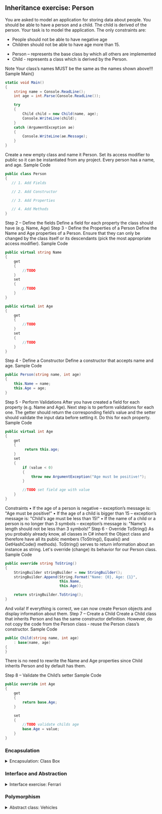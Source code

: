 ## Inheritance exercise: Person

You are asked to model an application for storing data about people. You should be able to have a person and a child. The child is derived of the person. Your task is to model the application. The only constraints are:
-	People should not be able to have negative age
-	Children should not be able to have age more than 15.

* Person – represents the base class by which all others are implemented
* Child - represents a class which is derived by the Person.

Note
Your class’s names MUST be the same as the names shown above!!!
Sample Main()
```csharp
static void Main()
{
    string name = Console.ReadLine();
    int age = int.Parse(Console.ReadLine());

    try
    {
        Child child = new Child(name, age);
        Console.WriteLine(child);
    }
    catch (ArgumentException ae)
    {
        Console.WriteLine(ae.Message);
    }
}
```

Create a new empty class and name it Person. Set its access modifier to public so it can be instantiated from any project. Every person has a name, and age.
Sample Code
```csharp
public class Person
{
   // 1. Add Fields

   // 2. Add Constructor

   // 3. Add Properties

   // 4. Add Methods
}
```
Step 2 – Define the fields
Define a field for each property the class should have (e.g. Name, Age) 
Step 3 - Define the Properties of a Person
Define the Name and Age properties of a Person. Ensure that they can only be changed by the class itself or its descendants (pick the most appropriate access modifier). 
Sample Code
```csharp
public virtual string Name
{
    get
    {
        //TODO
    }
    set
    {
        //TODO
    }
}

public virtual int Age
{
    get
    {
        //TODO
    }
    set
    {
        //TODO
    }
}
```
Step 4 - Define a Constructor
Define a constructor that accepts name and age.
Sample Code
```csharp
public Person(string name, int age)
{
    this.Name = name;
    this.Age = age;
}
```
Step 5 - Perform Validations
After you have created a field for each property (e.g. Name and Age). Next step is to perform validations for each one. The getter should return the corresponding field’s value and the setter should validate the input data before setting it. Do this for each property.
Sample Code
```csharp
public virtual int Age
{
    get
    {
         return this.age;
    }
    set
    {
        if (value < 0)
        {
            throw new ArgumentException("Age must be positive!");
        }

        //TODO set field age with value
    }
}
```
Constraints
•	If the age of a person is negative – exception’s message is: "Age must be positive!"
•	If the age of a child is bigger than 15 – exception’s message is: "Child's age must be less than 15!"
•	If the name of a child or a person is no longer than 3 symbols – exception’s message is: "Name's length should not be less than 3 symbols!"
Step 6 - Override ToString()
As you probably already know, all classes in C# inherit the Object class and therefore have all its public members (ToString(), Equals() and GetHashCode() methods). ToString() serves to return information about an instance as string. Let's override (change) its behavior for our Person class.
Sample Code
```csharp
public override string ToString()
{
    StringBuilder stringBuilder = new StringBuilder();
    stringBuilder.Append(String.Format("Name: {0}, Age: {1}",
                         this.Name,
                         this.Age));

    return stringBuilder.ToString();
}
```
And voila! If everything is correct, we can now create Person objects and display information about them.
Step 7 – Create a Child
Create a Child class that inherits Person and has the same constructor definition. However, do not copy the code from the Person class - reuse the Person class’s constructor.
Sample Code
```csharp
public Child(string name, int age)
    : base(name, age)
{
}
```
There is no need to rewrite the Name and Age properties since Child inherits Person and by default has them.

Step 8 – Validate the Child’s setter
Sample Code
```csharp
public override int Age
{
    get
    {
        return base.Age;
    }

    set
    {
        //TODO validate childs age
        base.Age = value;
    }
}
```

###  Encapsulation 

<details>
<summary>Encapsulation:	Class Box</summary>

You are given a geometric figure box with parameters length, width and height. Model a class Box that that can be instantiated by the same three parameters. Expose to the outside world only methods for its surface area, lateral surface area and its volume (formulas: http://www.mathwords.com/r/rectangular_parallelepiped.htm).

On the first three lines you will get the length, width and height. On the next three lines print the surface area, lateral surface area and the volume of the box:

Examples

|Input	| Output |
|-------|--------|
|2      | Surface Area – 52.00 |
|3      |   Lateral Surface Area – 40.00 |
|4      |	Volume – 24.00 |

|Input	| Output |
|-------|--------|
|1.3   | Surface Area - 30.20 |
|1     | Lateral Surface Area - 27.60 |
|6	   | Volume - 7.80 |

</details>

### Interface and Abstraction
<details>
<summary>Interface exercise: Ferrari</summary>

### Instructions
Model an application which contains a class Ferrari and an interface. 
Your task is simple, you have a car - Ferrari, its model is "488-Spider" and it has a driver. Your Ferrari should have functionality to use brakes and push the gas pedal. When the brakes are pushed down print "Brakes!", and when the gas pedal is pushed down - "Zadu6avam sA!". 

As you may have guessed this functionality is typical for all cars, so you should implement an interface to describe it. 

Your task is to create a Ferrari and set the driver's name to the passed one in the input. After that, print the info. Take a look at the Examples to understand the task better.

**Input**
On the single input line, you will be given the driver's name.

**Output**
On the single output line, print the model, the messages from the brakes and gas pedal methods and the driver's name. In the following format:
```
<model>/<brakes>/<gas pedal>/<driver's name>
```
Example
```
488-Spider/Brakes!/Zadu6avam sA!/Carlos Saintz
```

</details>


### Polymorphism

<details>
<summary>Abstract class: Vehicles</summary>

Write a program that models 2 vehicles (`Car` and `Truck`) and simulates driving and refueling them. Car and truck both have **fuel quantity**, **fuel consumption** in liters per km and **can be driven a given distance** and **refueled with a given amount of fuel**. 

It’s summer, so both vehicles use air conditioners and their fuel consumption per km is **increased by 0.9 liters for the car** and with **1.6 liters for the truck**. Also, the truck has a tiny hole in its tank and when **its refueled it keeps only 95%** of the given fuel. The car has no problems and adds all the given fuel to its tank. If a vehicle cannot travel the given distance, its fuel does not change.

**Input**
* On the first line – information about the car in the format: `"Car {fuel quantity} {liters per km}"`
* On the second line – info about the truck in the format: `"Truck {fuel quantity} {liters per km}"`
* On the third line – the number of commands N that will be given on the next N lines
* On the next N lines – commands in the format:
    * `"Drive Car {distance}"`
    * `"Drive Truck {distance}"`
    * `"Refuel Car {liters}"`
    * `"Refuel Truck {liters}"`


**Output**
* After each Drive command, if there was enough fuel, print on the console a message in the format:
  * `"Car/Truck travelled {distance} km" `  
* If there was not enough fuel, print: `"Car/Truck needs refueling"`
* After the End command, print the remaining fuel for both the car and the truck, rounded to 2 digits after the floating point in the format:
  * `Car: {liters}" `
  * `"Truck: {liters}"`


**Examples**

**Input1**
```
Car 15 0.3
Truck 100 0.9
4
Drive Car 9
Drive Car 30
Refuel Car 50
Drive Truck 10
```

**Output1**
```
Car travelled 9 km
Car needs refueling
Truck travelled 10 km
Car: 54.20
Truck: 75.00
```

**Input 2**
```
Car 30.4 0.4
Truck 99.34 0.9
5
Drive Car 500
Drive Car 13.5
Refuel Truck 10.300
Drive Truck 56.2
Refuel Car 100.2
```

**Output2**
```
Car needs refueling
Car travelled 13.5 km
Truck needs refueling
Car: 113.05
Truck: 109.13
```

</details>

